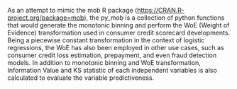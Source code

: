 As an attempt to mimic the mob R package (https://CRAN.R-project.org/package=mob), the py\_mob is a collection of python functions that would generate the monotonic binning and perform the WoE (Weight of Evidence) transformation used in consumer credit scorecard developments. Being a piecewise constant transformation in the context of logistic regressions, the WoE has also been employed in other use cases, such as consumer credit loss estimation, prepayment, and even fraud detection models. In addition to monotonic binning and WoE transformation, Information Value and KS statistic of each independent variables is also calculated to evaluate the variable predictiveness. 

